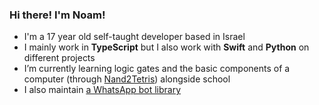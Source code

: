 ### Hi there! I'm Noam!

- I'm a 17 year old self-taught developer based in Israel
- I mainly work in **TypeScript** but I also work with **Swift** and **Python** on different projects
- I’m currently learning logic gates and the basic components of a computer (through [Nand2Tetris](https://www.coursera.org/learn/build-a-computer?)) alongside school
- I also maintain [a WhatsApp bot library](https://github.com/noamalffasy/js-whatsapp)
